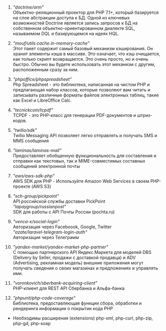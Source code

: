 1) *"doctrine/orm" </br>*
        Объектно-реляционный проектор для PHP 7.1+, который базируется на слое абстракции доступа к БД. Одной из ключевых возможностей Doctrine является запись запросов к БД на собственном объектно-ориентированном диалекте SQL, называемом DQL и базирующемся на идеях HQL.
2) *"mouf/utils.cache.in-memory-cache"*</br>
        Этот пакет содержит самый базовый механизм кэширования. Он хранит элементы кэша в массиве. Это означает, что кэш очищается, как только скрипт возвращается. Это очень просто, но и очень быстро. Обычно вы будете использовать этот механизм с другим, расположенным сразу за ним.

3) *"phpoffice/phpspreadsheet"*</br>
        Php Spreadsheet - это библиотека, написанная на чистом PHP и предлагающая набор классов, которые позволяют вам читать и записывать различные форматы файлов электронных таблиц, такие как Excel и LibreOffice Calc.

4) *"tecnickcom/tcpdf"*</br>
        TCPDF - это PHP-класс для генерации PDF-документов и штрих-кодов.

5) *"twilio/sdk"*</br>
        Twilio Messaging API позволяет легко отправлять и получать SMS и MMS сообщения

6) *"laminas/laminas-mail"*</br>
        Предоставляет обобщенную функциональность для составления и отправки как текстовых, так и MIME-совместимых составных сообщений электронной почты

7) *"aws/aws-sdk-php"*</br>
        AWS SDK для PHP - Используйте Amazon Web Services в своем PHP-проекте (AWS S3)

8) *"sch-group/pickpoint"*</br>
        API российской службы доставки PickPoint</br>
    *"lapaygroup/russianpost"*</br>
        SDK для работы с API Почты России (pochta.ru)

9) *"venca-x/social-login"*</br>
        Авторизация через Faceboook, Google, Twitter</br>
    *"azate/laravel-telegram-login-auth"*</br>
        Авторизация через Телеграмм

10) *"yandex-market/yandex-market-php-partner"*</br>
        С помощью партнерского API Яндекс.Маркета для моделей DBS (Delivery by Seller, продажи с доставкой продавца) и ADV (Advertising, рекламная модель) внешние приложения могут получать сведения о своих магазинах и предложениях и управлять ими. 

11) *"voronkovich/sberbank-acquiring-client"*</br>
        PHP-клиент для REST API Сбербанка и Альфа-банка 

12) *"phpunit/php-code-coverage"*</br>
        Библиотека, предоставляющая функции сбора, обработки и рендеринга информации о покрытии кода PHP</br>

* Необходимы расширения (extensions) php-xml, php-curl, php-zip, php-gd, php-soap
